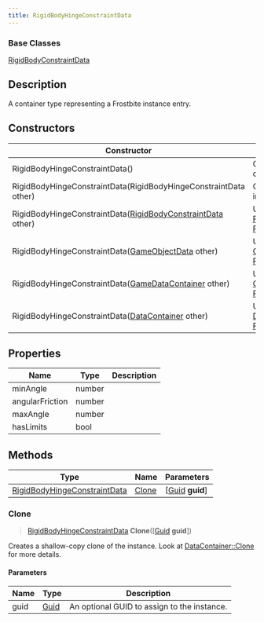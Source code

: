 ```yaml
---
title: RigidBodyHingeConstraintData
---
```

### Base Classes

[RigidBodyConstraintData](RigidBodyConstraintData)

## Description

A container type representing a Frostbite instance entry.

## Constructors

| Constructor                                                                             | Description                                                                                                                                     |
| --------------------------------------------------------------------------------------- | ----------------------------------------------------------------------------------------------------------------------------------------------- |
| RigidBodyHingeConstraintData()                                                          | Create a new instance of this container type.                                                                                                   |
| RigidBodyHingeConstraintData(RigidBodyHingeConstraintData other)                        | Create a reference copy of an instance of the same type.                                                                                        |
| RigidBodyHingeConstraintData([RigidBodyConstraintData](RigidBodyConstraintData) other)  | Upcast an instance of type [RigidBodyConstraintData](RigidBodyConstraintData) to [RigidBodyHingeConstraintData](RigidBodyHingeConstraintData).  |
| RigidBodyHingeConstraintData([GameObjectData](GameObjectData) other)                    | Upcast an instance of type [GameObjectData](GameObjectData) to [RigidBodyHingeConstraintData](RigidBodyHingeConstraintData).                    |
| RigidBodyHingeConstraintData([GameDataContainer](GameDataContainer) other)              | Upcast an instance of type [GameDataContainer](GameDataContainer) to [RigidBodyHingeConstraintData](RigidBodyHingeConstraintData).              |
| RigidBodyHingeConstraintData([DataContainer](/vext/ref/shared/class/datacontainer) other) | Upcast an instance of type [DataContainer](/vext/ref/shared/class/datacontainer) to [RigidBodyHingeConstraintData](RigidBodyHingeConstraintData). |

## Properties

| Name            | Type   | Description |
| --------------- | ------ | ----------- |
| minAngle        | number |             |
| angularFriction | number |             |
| maxAngle        | number |             |
| hasLimits       | bool   |             |

## Methods

| Type                                                         | Name            | Parameters                                     |
| ------------------------------------------------------------ | --------------- | ---------------------------------------------- |
| [RigidBodyHingeConstraintData](RigidBodyHingeConstraintData) | [Clone](#clone) | \[[Guid](/vext/ref/shared/class/guid) **guid**\] |

### Clone

> [RigidBodyHingeConstraintData](RigidBodyHingeConstraintData) **Clone**(\[[Guid](/vext/ref/shared/class/guid) **guid**\])

Creates a shallow-copy clone of the instance. Look at [DataContainer::Clone](/vext/ref/shared/class/datacontainer#clone) for more details.

#### Parameters

| Name | Type         | Description                                 |
| ---- | ------------ | ------------------------------------------- |
| guid | [Guid](Guid) | An optional GUID to assign to the instance. |
